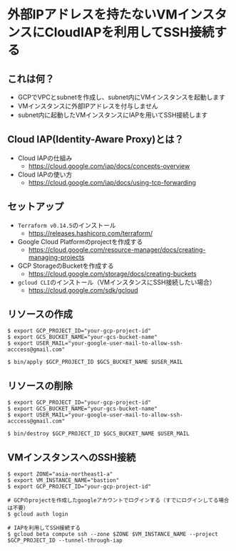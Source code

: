 # 外部IPアドレスを持たないVMインスタンスにCloudIAPを利用してSSH接続する

## これは何？
- GCPでVPCとsubnetを作成し、subnet内にVMインスタンスを起動します
- VMインスタンスに外部IPアドレスを付与しません
- subnet内に起動したVMインスタンスにIAPを用いてSSH接続します

## Cloud IAP(Identity-Aware Proxy)とは？
- Cloud IAPの仕組み
  - https://cloud.google.com/iap/docs/concepts-overview
- Cloud IAPの使い方
  - https://cloud.google.com/iap/docs/using-tcp-forwarding

## セットアップ
- `Terraform v0.14.5`のインストール
  - https://releases.hashicorp.com/terraform/
- Google Cloud Platformのprojectを作成する
  - https://cloud.google.com/resource-manager/docs/creating-managing-projects
- GCP StorageのBucketを作成する
  - https://cloud.google.com/storage/docs/creating-buckets
- `gcloud CLI`のインストール（VMインスタンスにSSH接続したい場合）
  - https://cloud.google.com/sdk/gcloud

## リソースの作成
```
$ export GCP_PROJECT_ID="your-gcp-project-id"
$ export GCS_BUCKET_NAME="your-gcs-bucket-name"
$ export USER_MAIL="your-google-user-mail-to-allow-ssh-acccess@gmail.com"

$ bin/apply $GCP_PROJECT_ID $GCS_BUCKET_NAME $USER_MAIL
```

## リソースの削除
```
$ export GCP_PROJECT_ID="your-gcp-project-id"
$ export GCS_BUCKET_NAME="your-gcs-bucket-name"
$ export USER_MAIL="your-google-user-mail-to-allow-ssh-acccess@gmail.com"

$ bin/destroy $GCP_PROJECT_ID $GCS_BUCKET_NAME $USER_MAIL
```

## VMインスタンスへのSSH接続
```
$ export ZONE="asia-northeast1-a"
$ export VM_INSTANCE_NAME="bastion"
$ export GCP_PROJECT_ID="your-gcp-project-id"

# GCPのprojectを作成したgoogleアカウントでログインする（すでにログインしてる場合は不要）
$ gcloud auth login

# IAPを利用してSSH接続する
$ gcloud beta compute ssh --zone $ZONE $VM_INSTANCE_NAME --project $GCP_PROJECT_ID --tunnel-through-iap
```
